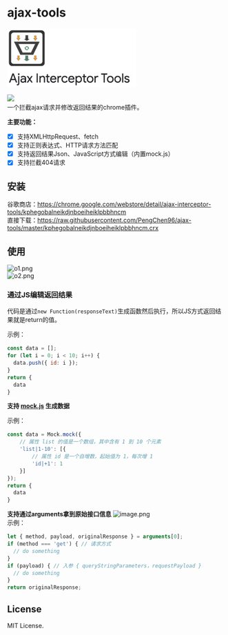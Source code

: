# ajax-tools

<img src="./icons/ajax-tools.png" width="300">  

[![](https://img.shields.io/chrome-web-store/v/kphegobalneikdjnboeiheiklpbbhncm.svg?logo=Google%20Chrome&logoColor=white&color=blue&style=flat-square)](https://chrome.google.com/webstore/detail/ajax-interceptor-tools/kphegobalneikdjnboeiheiklpbbhncm)   
一个拦截ajax请求并修改返回结果的chrome插件。  

**主要功能：**   
- [x] 支持XMLHttpRequest、fetch  
- [x] 支持正则表达式、HTTP请求方法匹配  
- [x] 支持返回结果Json、JavaScript方式编辑（内置mock.js）  
- [x] 支持拦截404请求  

## 安装
谷歌商店：https://chrome.google.com/webstore/detail/ajax-interceptor-tools/kphegobalneikdjnboeiheiklpbbhncm  
直接下载：https://raw.githubusercontent.com/PengChen96/ajax-tools/master/kphegobalneikdjnboeiheiklpbbhncm.crx

## 使用
![o1.png](https://p9-juejin.byteimg.com/tos-cn-i-k3u1fbpfcp/a88c304eadc54915bd7a75ea2fe3ee86~tplv-k3u1fbpfcp-watermark.image?)  
![o2.png](https://p1-juejin.byteimg.com/tos-cn-i-k3u1fbpfcp/bc051954c02946148e4dc750c9fb3ace~tplv-k3u1fbpfcp-watermark.image?)  

### 通过JS编辑返回结果
代码是通过`new Function(responseText)`生成函数然后执行，所以JS方式返回结果就是return的值。

示例：
```js
const data = [];
for (let i = 0; i < 10; i++) {
  data.push({ id: i });
}
return {
  data
}
```
**支持 [mock.js](https://github.com/nuysoft/Mock/wiki/Getting-Started) 生成数据**

示例：
```js
const data = Mock.mock({
    // 属性 list 的值是一个数组，其中含有 1 到 10 个元素
    'list|1-10': [{
        // 属性 id 是一个自增数，起始值为 1，每次增 1
        'id|+1': 1
    }]
});
return {
  data
}
```

**支持通过arguments拿到原始接口信息**
![image.png](https://p1-juejin.byteimg.com/tos-cn-i-k3u1fbpfcp/25494da9e62d4e34ba66fce28987124a~tplv-k3u1fbpfcp-watermark.image?)  
示例：
```js
let { method, payload, originalResponse } = arguments[0];
if (method === 'get') { // 请求方式
  // do something
}
if (payload) { // 入参 { queryStringParameters，requestPayload }
  // do something
}
return originalResponse;
```

## License
MIT License.

